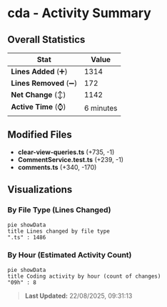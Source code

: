 # cda - Activity Summary 

## Overall Statistics

| Stat                   | Value                                                             |
| ---------------------- | ----------------------------------------------------------------- |
| **Lines Added** (➕)   | 1314                                          |
| **Lines Removed** (➖) | 172                                        |
| **Net Change** (↕)    | 1142                |
| **Active Time** (⌚)   | 6 minutes |


## Modified Files
- **clear-view-queries.ts** (+735, -1)
- **CommentService.test.ts** (+239, -1)
- **comments.ts** (+340, -170)

## Visualizations

### By File Type (Lines Changed)

```mermaid
pie showData
title Lines changed by file type
".ts" : 1486
```

### By Hour (Estimated Activity Count)

```mermaid
pie showData
title Coding activity by hour (count of changes)
"09h" : 8
```


> **Last Updated:** 22/08/2025, 09:31:13